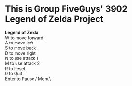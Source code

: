 # This is Group FiveGuys' 3902 Legend of Zelda Project

**Legend of Zelda**\
W to move forward\
A to move left\
S to move back\
D to move right\
N to use attack 1\
M to use attack 2\
R to Reset\
0 to Quit\
Enter to Pause / Menu\
